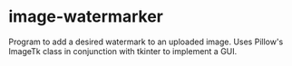 # image-watermarker
Program to add a desired watermark to an uploaded image.
Uses Pillow's ImageTk class in conjunction with tkinter to implement a GUI.
